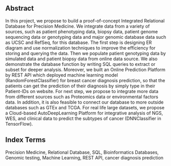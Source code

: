 ## Abstract
In this project, we propose to build a proof-of-concept Integrated Relational Database for Precision Medicine. We integrate data from a variety of sources, such as patient phenotyping data, biopsy data, patient genome sequencing data or genotyping data and major genomic database data such as UCSC and RefSeq, for this database. The first step is designing ER diagram and use normalization techniques to improve the efficiency for storing and querying the data. Then we populate patient genotyping data by simulated data and patient biopsy data from online data source. We also demonstrate the database function by writing SQL queries to extract or subset for deeper analysis. Moreover, we built an Online Prediction Platform by REST API which deployed machine learning model (RandomForestClassifier) for breast cancer diagnosis prediction, so that the patients can get the prediction of their diagnosis by simply type in their Patient-IDs on website.  For next step, we propose to integrate more data from different sources such as Proteomics data or environmental factors data. In addition, it is also feasible to connect our database to more outside databases such as GTEx and TCGA.  For real life large datasets, we propose a Cloud-based AutoDeepLearning Platform for integrative analysis of NGS, WES, and clinical data to predict the subtypes of cancer (DNNClassifier in TensorFlow).

## Index Terms
Precision Medicine, Relational Database, SQL, Bioinformatics Databases, Genomic testing, Machine Learning, REST API, cancer diagnosis prediction
